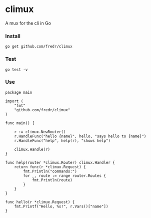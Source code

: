 climux
======

A mux for the cli in Go


### Install
    go get github.com/fredr/climux

### Test
    go test -v

### Use
```
package main

import (
	"fmt"
	"github.com/fredr/climux"
)

func main() {

	r := climux.NewRouter()
	r.HandleFunc("hello {name}", hello, "says hello to {name}")
	r.HandleFunc("help", help(r), "shows help")

	climux.Handle(r)
}

func help(router *climux.Router) climux.Handler {
	return func(r *climux.Request) {
		fmt.Println("commands:")
		for _, route := range router.Routes {
			fmt.Println(route)
		}
	}
}

func hello(r *climux.Request) {
	fmt.Printf("Hello, %s!", r.Vars()["name"])
}

```
